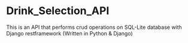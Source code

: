 # Drink_Selection_API
This is an API that performs crud operations on SQL-Lite database with Django restframework (Written in Python &amp; Django)
